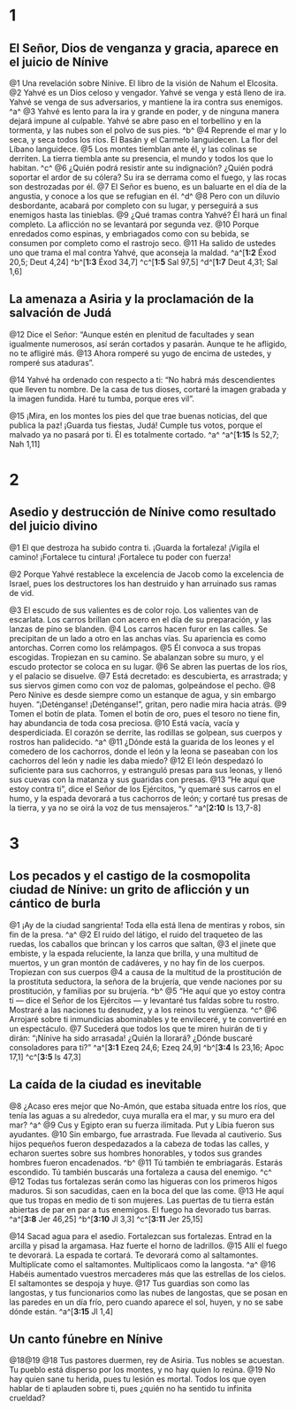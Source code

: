 # 1
## El Señor, Dios de venganza y gracia, aparece en el juicio de Nínive
@1 Una revelación sobre Nínive. El libro de la visión de Nahum el Elcosita. @2 Yahvé es un Dios celoso y vengador. Yahvé se venga y está lleno de ira. Yahvé se venga de sus adversarios, y mantiene la ira contra sus enemigos. ^a^ @3 Yahvé es lento para la ira y grande en poder, y de ninguna manera dejará impune al culpable. Yahvé se abre paso en el torbellino y en la tormenta, y las nubes son el polvo de sus pies. ^b^ @4 Reprende el mar y lo seca, y seca todos los ríos. El Basán y el Carmelo languidecen. La flor del Líbano languidece. @5 Los montes tiemblan ante él, y las colinas se derriten. La tierra tiembla ante su presencia, el mundo y todos los que lo habitan. ^c^ @6 ¿Quién podrá resistir ante su indignación? ¿Quién podrá soportar el ardor de su cólera? Su ira se derrama como el fuego, y las rocas son destrozadas por él. @7 El Señor es bueno, es un baluarte en el día de la angustia, y conoce a los que se refugian en él. ^d^ @8 Pero con un diluvio desbordante, acabará por completo con su lugar, y perseguirá a sus enemigos hasta las tinieblas. @9 ¿Qué tramas contra Yahvé? Él hará un final completo. La aflicción no se levantará por segunda vez. @10 Porque enredados como espinas, y embriagados como con su bebida, se consumen por completo como el rastrojo seco. @11 Ha salido de ustedes uno que trama el mal contra Yahvé, que aconseja la maldad.
^a^[**1:2** Éxod 20,5; Deut 4,24] ^b^[**1:3** Éxod 34,7] ^c^[**1:5** Sal 97,5] ^d^[**1:7** Deut 4,31; Sal 1,6]

## La amenaza a Asiria y la proclamación de la salvación de Judá
@12 Dice el Señor: “Aunque estén en plenitud de facultades y sean igualmente numerosos, así serán cortados y pasarán. Aunque te he afligido, no te afligiré más. @13 Ahora romperé su yugo de encima de ustedes, y romperé sus ataduras”.

@14 Yahvé ha ordenado con respecto a ti: “No habrá más descendientes que lleven tu nombre. De la casa de tus dioses, cortaré la imagen grabada y la imagen fundida. Haré tu tumba, porque eres vil”.

@15 ¡Mira, en los montes los pies del que trae buenas noticias, del que publica la paz! ¡Guarda tus fiestas, Judá! Cumple tus votos, porque el malvado ya no pasará por ti. Él es totalmente cortado. ^a^
^a^[**1:15** Is 52,7; Nah 1,11]

# 2
## Asedio y destrucción de Nínive como resultado del juicio divino
@1 El que destroza ha subido contra ti. ¡Guarda la fortaleza! ¡Vigila el camino! ¡Fortalece tu cintura! ¡Fortalece tu poder con fuerza!

@2 Porque Yahvé restablece la excelencia de Jacob como la excelencia de Israel, pues los destructores los han destruido y han arruinado sus ramas de vid.

@3 El escudo de sus valientes es de color rojo. Los valientes van de escarlata. Los carros brillan con acero en el día de su preparación, y las lanzas de pino se blanden. @4 Los carros hacen furor en las calles. Se precipitan de un lado a otro en las anchas vías. Su apariencia es como antorchas. Corren como los relámpagos. @5 Él convoca a sus tropas escogidas. Tropiezan en su camino. Se abalanzan sobre su muro, y el escudo protector se coloca en su lugar. @6 Se abren las puertas de los ríos, y el palacio se disuelve. @7 Está decretado: es descubierta, es arrastrada; y sus siervos gimen como con voz de palomas, golpeándose el pecho. @8 Pero Nínive es desde siempre como un estanque de agua, y sin embargo huyen. “¡Deténganse! ¡Deténganse!”, gritan, pero nadie mira hacia atrás. @9 Tomen el botín de plata. Tomen el botín de oro, pues el tesoro no tiene fin, hay abundancia de toda cosa preciosa. @10 Está vacía, vacía y desperdiciada. El corazón se derrite, las rodillas se golpean, sus cuerpos y rostros han palidecido. ^a^ @11 ¿Dónde está la guarida de los leones y el comedero de los cachorros, donde el león y la leona se paseaban con los cachorros del león y nadie les daba miedo? @12 El león despedazó lo suficiente para sus cachorros, y estranguló presas para sus leonas, y llenó sus cuevas con la matanza y sus guaridas con presas. @13 “He aquí que estoy contra ti”, dice el Señor de los Ejércitos, “y quemaré sus carros en el humo, y la espada devorará a tus cachorros de león; y cortaré tus presas de la tierra, y ya no se oirá la voz de tus mensajeros.”
^a^[**2:10** Is 13,7-8]

# 3
## Los pecados y el castigo de la cosmopolita ciudad de Nínive: un grito de aflicción y un cántico de burla
@1 ¡Ay de la ciudad sangrienta! Toda ella está llena de mentiras y robos, sin fin de la presa. ^a^ @2 El ruido del látigo, el ruido del traqueteo de las ruedas, los caballos que brincan y los carros que saltan, @3 el jinete que embiste, y la espada reluciente, la lanza que brilla, y una multitud de muertos, y un gran montón de cadáveres, y no hay fin de los cuerpos. Tropiezan con sus cuerpos @4 a causa de la multitud de la prostitución de la prostituta seductora, la señora de la brujería, que vende naciones por su prostitución, y familias por su brujería. ^b^ @5 “He aquí que yo estoy contra ti — dice el Señor de los Ejércitos — y levantaré tus faldas sobre tu rostro. Mostraré a las naciones tu desnudez, y a los reinos tu vergüenza. ^c^ @6 Arrojaré sobre ti inmundicias abominables y te envileceré, y te convertiré en un espectáculo. @7 Sucederá que todos los que te miren huirán de ti y dirán: “¡Nínive ha sido arrasada! ¿Quién la llorará? ¿Dónde buscaré consoladores para ti?”
^a^[**3:1** Ezeq 24,6; Ezeq 24,9] ^b^[**3:4** Is 23,16; Apoc 17,1] ^c^[**3:5** Is 47,3]

## La caída de la ciudad es inevitable
@8 ¿Acaso eres mejor que No-Amón, que estaba situada entre los ríos, que tenía las aguas a su alrededor, cuya muralla era el mar, y su muro era del mar? ^a^ @9 Cus y Egipto eran su fuerza ilimitada. Put y Libia fueron sus ayudantes. @10 Sin embargo, fue arrastrada. Fue llevada al cautiverio. Sus hijos pequeños fueron despedazados a la cabeza de todas las calles, y echaron suertes sobre sus hombres honorables, y todos sus grandes hombres fueron encadenados. ^b^ @11 Tú también te embriagarás. Estarás escondido. Tú también buscarás una fortaleza a causa del enemigo. ^c^ @12 Todas tus fortalezas serán como las higueras con los primeros higos maduros. Si son sacudidas, caen en la boca del que las come. @13 He aquí que tus tropas en medio de ti son mujeres. Las puertas de tu tierra están abiertas de par en par a tus enemigos. El fuego ha devorado tus barras.
^a^[**3:8** Jer 46,25] ^b^[**3:10** Jl 3,3] ^c^[**3:11** Jer 25,15]

@14 Sacad agua para el asedio. Fortalezcan sus fortalezas. Entrad en la arcilla y pisad la argamasa. Haz fuerte el horno de ladrillos. @15 Allí el fuego te devorará. La espada te cortará. Te devorará como al saltamontes. Multiplícate como el saltamontes. Multiplicaos como la langosta. ^a^ @16 Habéis aumentado vuestros mercaderes más que las estrellas de los cielos. El saltamontes se despoja y huye. @17 Tus guardias son como las langostas, y tus funcionarios como las nubes de langostas, que se posan en las paredes en un día frío, pero cuando aparece el sol, huyen, y no se sabe dónde están.
^a^[**3:15** Jl 1,4]

## Un canto fúnebre en Nínive
@18@19
@18 Tus pastores duermen, rey de Asiria. Tus nobles se acuestan. Tu pueblo está disperso por los montes, y no hay quien lo reúna. @19 No hay quien sane tu herida, pues tu lesión es mortal. Todos los que oyen hablar de ti aplauden sobre ti, pues ¿quién no ha sentido tu infinita crueldad?